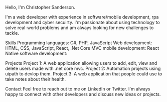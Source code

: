 Hello, I'm Christopher Sanderson.

I'm a web developer with experience in software/mobile development, rpa development and cyber secuirty. I'm passionate about using technology to solve real-world problems and am always looking for new challenges to tackle.

Skills
Programming languages: C#, PHP, JavaScript
Web development: HTML, CSS, JavaScript, React, .Net Core MVC
mobile development: React Native
software development: 

Projects
Project 1: A web application allowing users to add, edit, view and delete users made with .net core mvc.
Project 2: Automation projects using uipath to devlop them.
Project 3: A web application that people could use to take notes about their health.

Contact
Feel free to reach out to me on LinkedIn or Twitter. I'm always happy to connect with other developers and discuss new ideas or projects.
